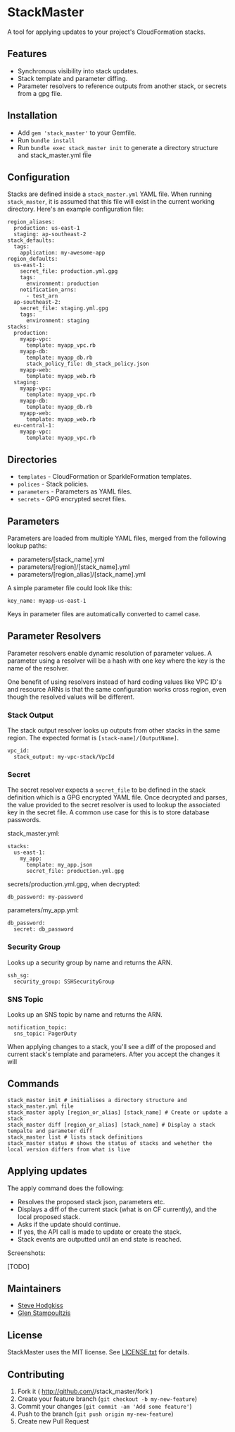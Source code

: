 # StackMaster

A tool for applying updates to your project's CloudFormation stacks.

## Features

- Synchronous visibility into stack updates.
- Stack template and parameter diffing.
- Parameter resolvers to reference outputs from another stack, or secrets from a gpg file.

## Installation

- Add `gem 'stack_master'` to your Gemfile.
- Run `bundle install`
- Run `bundle exec stack_master init` to generate a directory structure and stack_master.yml file

## Configuration

Stacks are defined inside a `stack_master.yml` YAML file. When running
`stack_master`, it is assumed that this file will exist in the current
working directory. Here's an example configuration file:

```
region_aliases:
  production: us-east-1
  staging: ap-southeast-2
stack_defaults:
  tags:
    application: my-awesome-app
region_defaults:
  us-east-1:
    secret_file: production.yml.gpg
    tags:
      environment: production
    notification_arns:
      - test_arn
  ap-southeast-2:
    secret_file: staging.yml.gpg
    tags:
      environment: staging
stacks:
  production:
    myapp-vpc:
      template: myapp_vpc.rb
    myapp-db:
      template: myapp_db.rb
      stack_policy_file: db_stack_policy.json
    myapp-web:
      template: myapp_web.rb
  staging:
    myapp-vpc:
      template: myapp_vpc.rb
    myapp-db:
      template: myapp_db.rb
    myapp-web:
      template: myapp_web.rb
  eu-central-1:
    myapp-vpc:
      template: myapp_vpc.rb
```

## Directories

- `templates` - CloudFormation or SparkleFormation templates.
- `polices` - Stack policies.
- `parameters` - Parameters as YAML files.
- `secrets` - GPG encrypted secret files.

## Parameters

Parameters are loaded from multiple YAML files, merged from the following lookup paths:

- parameters/[stack_name].yml
- parameters/[region]/[stack_name].yml
- parameters/[region_alias]/[stack_name].yml

A simple parameter file could look like this:

```
key_name: myapp-us-east-1
```

Keys in parameter files are automatically converted to camel case.

## Parameter Resolvers

Parameter resolvers enable dynamic resolution of parameter values. A parameter
using a resolver will be a hash with one key where the key is the name of the
resolver.

One benefit of using resolvers instead of hard coding values like VPC ID's and
resource ARNs is that the same configuration works cross region, even though
the resolved values will be different.

### Stack Output

The stack output resolver looks up outputs from other stacks in the same
region. The expected format is `[stack-name]/[OutputName]`.

```
vpc_id:
  stack_output: my-vpc-stack/VpcId
```

### Secret

The secret resolver expects a `secret_file` to be defined in the stack
definition which is a GPG encrypted YAML file. Once decrypted and parses, the
value provided to the secret resolver is used to lookup the associated key in
the secret file. A common use case for this is to store database passwords.

stack_master.yml:

```
stacks:
  us-east-1:
    my_app:
      template: my_app.json
      secret_file: production.yml.gpg
```

secrets/production.yml.gpg, when decrypted:

```
db_password: my-password
```

parameters/my_app.yml:

```
db_password:
  secret: db_password
```

### Security Group

Looks up a security group by name and returns the ARN.

```
ssh_sg:
  security_group: SSHSecurityGroup
```

### SNS Topic

Looks up an SNS topic by name and returns the ARN.

```
notification_topic:
  sns_topic: PagerDuty
```

When applying changes to a stack, you'll see a diff of the proposed and current
stack's template and parameters. After you accept the changes it will

## Commands

```
stack_master init # initialises a directory structure and stack_master.yml file
stack_master apply [region_or_alias] [stack_name] # Create or update a stack
stack_master diff [region_or_alias] [stack_name] # Display a stack tempalte and parameter diff
stack_master list # lists stack definitions
stack_master status # shows the status of stacks and wehether the local version differs from what is live
```

## Applying updates

The apply command does the following:

- Resolves the proposed stack json, parameters etc.
- Displays a diff of the current stack (what is on CF currently), and the local proposed stack.
- Asks if the update should continue.
- If yes, the API call is made to update or create the stack.
- Stack events are outputted until an end state is reached.

Screenshots:

[TODO]

## Maintainers

- [Steve Hodgkiss](https://github.com/stevehodgkiss)
- [Glen Stampoultzis](https://github.com/gstamp)

## License

StackMaster uses the MIT license. See [LICENSE.txt](https://github.com/envato/stack_master/blob/master/LICENSE.txt) for details.

## Contributing

1. Fork it ( http://github.com/<my-github-username>/stack_master/fork )
2. Create your feature branch (`git checkout -b my-new-feature`)
3. Commit your changes (`git commit -am 'Add some feature'`)
4. Push to the branch (`git push origin my-new-feature`)
5. Create new Pull Request
